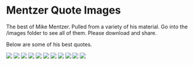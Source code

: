 # Mentzer Quote Images
The best of Mike Mentzer. Pulled from a variety of his material. Go into the /images folder to see all of them. Please download and share.

Below are some of his best quotes.

![](images/mikementzer1.png)
![](images/mikementzer3.png)
![](images/mikementzer4.png)
![](images/mikementzer5.png)
![](images/mikementzer8.png)
![](images/mikementzer10.png)
![](images/mikementzer13.png)
![](images/mikementzer16.png)
![](images/mikementzer18.png)
![](images/mikementzer21.png)
![](images/mikementzer22.png)

